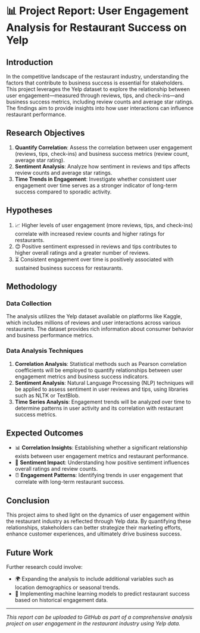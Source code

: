# 📊 Project Report: User Engagement Analysis for Restaurant Success on Yelp

## Introduction

In the competitive landscape of the restaurant industry, understanding the factors that contribute to business success is essential for stakeholders. This project leverages the Yelp dataset to explore the relationship between user engagement—measured through reviews, tips, and check-ins—and business success metrics, including review counts and average star ratings. The findings aim to provide insights into how user interactions can influence restaurant performance.

## Research Objectives

1. **Quantify Correlation**: Assess the correlation between user engagement (reviews, tips, check-ins) and business success metrics (review count, average star rating).
2. **Sentiment Analysis**: Analyze how sentiment in reviews and tips affects review counts and average star ratings.
3. **Time Trends in Engagement**: Investigate whether consistent user engagement over time serves as a stronger indicator of long-term success compared to sporadic activity.

## Hypotheses

1. 📈 Higher levels of user engagement (more reviews, tips, and check-ins) correlate with increased review counts and higher ratings for restaurants.
2. 😊 Positive sentiment expressed in reviews and tips contributes to higher overall ratings and a greater number of reviews.
3. ⏳ Consistent engagement over time is positively associated with sustained business success for restaurants.

## Methodology

### Data Collection

The analysis utilizes the Yelp dataset available on platforms like Kaggle, which includes millions of reviews and user interactions across various restaurants. The dataset provides rich information about consumer behavior and business performance metrics.

### Data Analysis Techniques

1. **Correlation Analysis**: Statistical methods such as Pearson correlation coefficients will be employed to quantify relationships between user engagement metrics and business success indicators.
2. **Sentiment Analysis**: Natural Language Processing (NLP) techniques will be applied to assess sentiment in user reviews and tips, using libraries such as NLTK or TextBlob.
3. **Time Series Analysis**: Engagement trends will be analyzed over time to determine patterns in user activity and its correlation with restaurant success metrics.

## Expected Outcomes

- 📊 **Correlation Insights**: Establishing whether a significant relationship exists between user engagement metrics and restaurant performance.
- 📝 **Sentiment Impact**: Understanding how positive sentiment influences overall ratings and review counts.
- ⏰ **Engagement Patterns**: Identifying trends in user engagement that correlate with long-term restaurant success.

## Conclusion

This project aims to shed light on the dynamics of user engagement within the restaurant industry as reflected through Yelp data. By quantifying these relationships, stakeholders can better strategize their marketing efforts, enhance customer experiences, and ultimately drive business success.

## Future Work

Further research could involve:
- 🌍 Expanding the analysis to include additional variables such as location demographics or seasonal trends.
- 🤖 Implementing machine learning models to predict restaurant success based on historical engagement data.

---

*This report can be uploaded to GitHub as part of a comprehensive analysis project on user engagement in the restaurant industry using Yelp data.*
